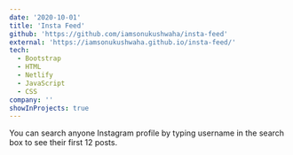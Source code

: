 ```yaml
---
date: '2020-10-01'
title: 'Insta Feed'
github: 'https://github.com/iamsonukushwaha/insta-feed'
external: 'https://iamsonukushwaha.github.io/insta-feed/'
tech:
  - Bootstrap
  - HTML
  - Netlify
  - JavaScript
  - CSS
company: ''
showInProjects: true
---
```


You can search anyone Instagram profile by typing username in the search box to see their first 12 posts.
